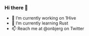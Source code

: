 ### Hi there 👋

- 🔭 I’m currently working on 1Hive
- 🌱 I’m currently learning Rust
- 📫 Reach me at @onbjerg on Twitter
